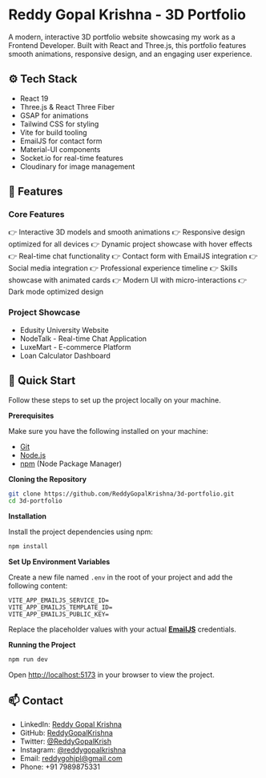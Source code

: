 # Reddy Gopal Krishna - 3D Portfolio

A modern, interactive 3D portfolio website showcasing my work as a Frontend Developer. Built with React and Three.js, this portfolio features smooth animations, responsive design, and an engaging user experience.

## <a name="tech-stack">⚙️ Tech Stack</a>

- React 19
- Three.js & React Three Fiber
- GSAP for animations
- Tailwind CSS for styling
- Vite for build tooling
- EmailJS for contact form
- Material-UI components
- Socket.io for real-time features
- Cloudinary for image management

## <a name="features">🔋 Features</a>

### Core Features

👉 Interactive 3D models and smooth animations
👉 Responsive design optimized for all devices
👉 Dynamic project showcase with hover effects
👉 Real-time chat functionality
👉 Contact form with EmailJS integration
👉 Social media integration
👉 Professional experience timeline
👉 Skills showcase with animated cards
👉 Modern UI with micro-interactions
👉 Dark mode optimized design

### Project Showcase
- Edusity University Website
- NodeTalk - Real-time Chat Application
- LuxeMart - E-commerce Platform
- Loan Calculator Dashboard

## <a name="quick-start">🤸 Quick Start</a>

Follow these steps to set up the project locally on your machine.

**Prerequisites**

Make sure you have the following installed on your machine:

- [Git](https://git-scm.com/)
- [Node.js](https://nodejs.org/en)
- [npm](https://www.npmjs.com/) (Node Package Manager)

**Cloning the Repository**

```bash
git clone https://github.com/ReddyGopalKrishna/3d-portfolio.git
cd 3d-portfolio
```

**Installation**

Install the project dependencies using npm:

```bash
npm install
```

**Set Up Environment Variables**

Create a new file named `.env` in the root of your project and add the following content:

```env
VITE_APP_EMAILJS_SERVICE_ID=
VITE_APP_EMAILJS_TEMPLATE_ID=
VITE_APP_EMAILJS_PUBLIC_KEY=
```

Replace the placeholder values with your actual **[EmailJS](https://www.emailjs.com/)** credentials.

**Running the Project**

```bash
npm run dev
```

Open [http://localhost:5173](http://localhost:5173/) in your browser to view the project.

## <a name="contact">📫 Contact</a>

- LinkedIn: [Reddy Gopal Krishna](https://www.linkedin.com/in/reddy-gopal-krishna-p-55242022b/)
- GitHub: [ReddyGopalKrishna](https://github.com/ReddyGopalKrishna)
- Twitter: [@ReddyGopalKrish](https://twitter.com/ReddyGopalKrish)
- Instagram: [@reddygopalkrishna](https://www.instagram.com/reddygopalkrishna/)
- Email: reddygohjpl@gmail.com
- Phone: +91 7989875331

